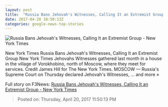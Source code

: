 ```yaml
---
layout: post
title:  "Russia Bans Jehovah's Witnesses, Calling It an Extremist Group - New York Times"
date: 2017-04-20 18:50:13Z
categories: google-news-top-stories
---
```


![Russia Bans Jehovah's Witnesses, Calling It an Extremist Group - New York Times](https://static01.nyt.com/images/2017/04/21/world/21Witness/21Witness-facebookJumbo.jpg)

New York Times Russia Bans Jehovah's Witnesses, Calling It an Extremist Group New York Times Jehovahs Witnesses gathered last month in a house in the village of Vorokhobino, north of Moscow, where they meet for services. Credit James Hill for The New York Times. MOSCOW — Russia's Supreme Court on Thursday declared Jehovah's Witnesses, ... and more »


Full story on F3News: [Russia Bans Jehovah's Witnesses, Calling It an Extremist Group - New York Times](http://www.f3nws.com/n/UgzDsD)

> Posted on: Thursday, April 20, 2017 11:50:13 PM
